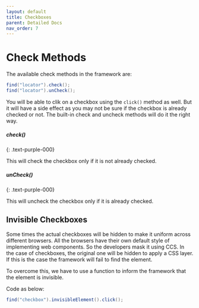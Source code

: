 ```yaml
---
layout: default
title: Checkboxes
parent: Detailed Docs
nav_order: 7
---
```


# Check Methods

The available check methods in the framework are:

```java
find("locator").check();
find("locator").unCheck();
```

You will be able to clik on a checkbox using the `click()` method as well. But it will have a side effect
as you may not be sure if the checkbox is already checked or not. The built-in check and uncheck methods will do
it the right way. 

##### check()
{: .text-purple-000}

This will check the checkbox only if it is not already checked. 

##### unCheck()
{: .text-purple-000}

This will uncheck the checkbox only if it is already checked.


## Invisible Checkboxes

Some times the actual checkboxes will be hidden to make it uniform across different browsers. 
All the browsers have their own default style of implementing web components. So the developers
mask it using CCS. In the case of checkboxes, the original one will be hidden to apply a CSS layer.
If this is the case the framework will fail to find the element. 

To overcome this, we have to use a function to inform the framework that the element is invisible.

Code as below:

```java
find("checkbox").invisibleElement().click();
```


